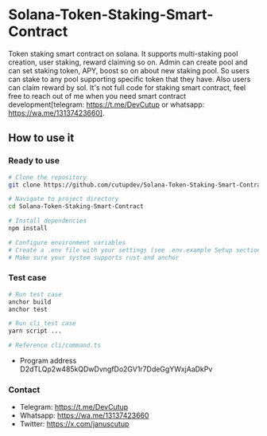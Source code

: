 # Solana-Token-Staking-Smart-Contract
Token staking smart contract on solana. It supports multi-staking pool creation, user staking, reward claiming so on. Admin can create pool and can set staking token, APY, boost so on about new staking pool. So users can stake to any pool supporting specific token that they have. Also users can claim reward by sol. It's not full code for staking smart contract, feel free to reach out of me when you need smart contract development[telegram: https://t.me/DevCutup or whatsapp: https://wa.me/13137423660].

## How to use it
### Ready to use 
```bash
# Clone the repository
git clone https://github.com/cutupdev/Solana-Token-Staking-Smart-Contract.git

# Navigate to project directory
cd Solana-Token-Staking-Smart-Contract

# Install dependencies
npm install

# Configure environment variables
# Create a .env file with your settings (see .env.example Setup section)
# Make sure your system supports rust and anchor 
```
### Test case
```bash
# Run test case
anchor build 
anchor test 

# Run cli test case
yarn script ...

# Reference cli/command.ts
```

- Program address
D2dTLQp2w485kQDwDvngfDo2GV1r7DdeGgYWxjAaDkPv

### Contact
- Telegram: https://t.me/DevCutup
- Whatsapp: https://wa.me/13137423660
- Twitter: https://x.com/januscutup
